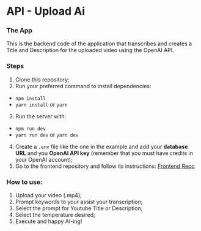 # API - Upload Ai
### The App
This is the backend code of the application that transcribes and creates a Title and Description for the uploaded video using the OpenAI API.
### Steps
1. Clone this repository;
2. Run your preferred command to install dependencies:
- `npm install`
- `yarn install` or `yarn`
3. Run the server with:
- `npm run dev`
- `yarn run dev` or `yarn dev`
4. Create a `.env` file like the one in the example and add your **database URL** and you **OpenAI API key** (remember that you must have credits in your OpenAI account);
5. Go to the frontend repository and follow its instructions:
   [Frontend Repo](https://github.com/arthurrios/upload-ai-web)
### How to use:
1. Upload your video (.mp4);
2. Prompt keywords to your assist your transcription;
3. Select the prompt for Youtube Title or Description;
4. Select the temperature desired;
5. Execute and happy AI-ing!

